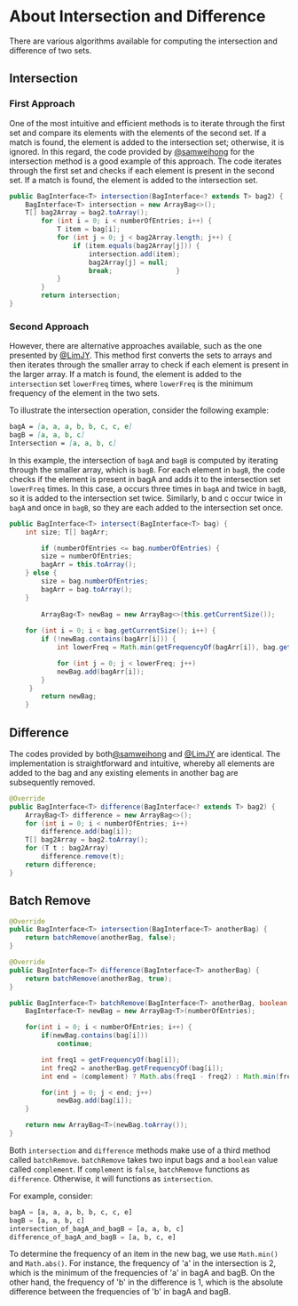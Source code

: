 # About Intersection and Difference

There are various algorithms available for computing the intersection and difference of two sets. 

## Intersection

### First Approach

One of the most intuitive and efficient methods is to iterate through the first set and compare its elements with the elements of the second set. If a match is found, the element is added to the intersection set; otherwise, it is ignored. In this regard, the code provided by [@samweihong](https://github.com/samweihong/WIA1002-Data-Structure/blob/master/src/lab3/ArrayBag.java) for the intersection method is a good example of this approach. The code iterates through the first set and checks if each element is present in the second set. If a match is found, the element is added to the intersection set. 

```java
public BagInterface<T> intersection(BagInterface<? extends T> bag2) {
	BagInterface<T> intersection = new ArrayBag<>();
	T[] bag2Array = bag2.toArray();
        for (int i = 0; i < numberOfEntries; i++) {
            T item = bag[i];
            for (int j = 0; j < bag2Array.length; j++) {
                if (item.equals(bag2Array[j])) {
                    intersection.add(item);
                    bag2Array[j] = null;
                    break;                }
            }
        }
        return intersection;
}
```
### Second Approach

However, there are alternative approaches available, such as the one presented by [@LimJY](https://github.com/LimJY03/WIA1002_UM/blob/main/Lab_03/ArrayBag.java). This method first converts the sets to arrays and then iterates through the smaller array to check if each element is present in the larger array. If a match is found, the element is added to the `intersection` set `lowerFreq` times, where `lowerFreq` is the minimum frequency of the element in the two sets.

To illustrate the intersection operation, consider the following example:
```md
bagA = [a, a, a, b, b, c, c, e]
bagB = [a, a, b, c]
Intersection = [a, a, b, c]
```

In this example, the intersection of `bagA` and `bagB` is computed by iterating through the smaller array, which is `bagB`. For each element in `bagB`, the code checks if the element is present in bagA and adds it to the intersection set `lowerFreq` times. In this case, a occurs three times in `bagA` and twice in `bagB`, so it is added to the intersection set twice. Similarly, b and c occur twice in `bagA` and once in `bagB`, so they are each added to the intersection set once.

```java
public BagInterface<T> intersect(BagInterface<T> bag) {
	int size; T[] bagArr;

        if (numberOfEntries <= bag.numberOfEntries) {
		size = numberOfEntries;
		bagArr = this.toArray();
	} else {
		size = bag.numberOfEntries;
		bagArr = bag.toArray();
	}
		
        ArrayBag<T> newBag = new ArrayBag<>(this.getCurrentSize());
	
	for (int i = 0; i < bag.getCurrentSize(); i++) {
		if (!newBag.contains(bagArr[i])) {
		    int lowerFreq = Math.min(getFrequencyOf(bagArr[i]), bag.getFrequencyOf(bagArr[i]));

		    for (int j = 0; j < lowerFreq; j++) 
			newBag.add(bagArr[i]);
		}
	 }
        return newBag;
    }
```

## Difference

The codes provided by both[@samweihong](https://github.com/samweihong/WIA1002-Data-Structure/blob/master/src/lab3/ArrayBag.java) and [@LimJY](https://github.com/LimJY03/WIA1002_UM/blob/main/Lab_03/ArrayBag.java) are identical. The implementation is straightforward and intuitive, whereby all elements are added to the bag and any existing elements in another bag are subsequently removed.

```java
@Override
public BagInterface<T> difference(BagInterface<? extends T> bag2) {
    ArrayBag<T> difference = new ArrayBag<>();
    for (int i = 0; i < numberOfEntries; i++)
        difference.add(bag[i]);
    T[] bag2Array = bag2.toArray();
    for (T t : bag2Array)
        difference.remove(t);
    return difference;
}
```

## Batch Remove
```java
@Override
public BagInterface<T> intersection(BagInterface<T> anotherBag) {
	return batchRemove(anotherBag, false);
}

@Override
public BagInterface<T> difference(BagInterface<T> anotherBag) {
	return batchRemove(anotherBag, true);
}

public BagInterface<T> batchRemove(BagInterface<T> anotherBag, boolean complement) {
	BagInterface<T> newBag = new ArrayBag<T>(numberOfEntries);

	for(int i = 0; i < numberOfEntries; i++) {			
		if(newBag.contains(bag[i])) 
			continue;

		int freq1 = getFrequencyOf(bag[i]);
		int freq2 = anotherBag.getFrequencyOf(bag[i]);
		int end = (complement) ? Math.abs(freq1 - freq2) : Math.min(freq1, freq2);

		for(int j = 0; j < end; j++)
			newBag.add(bag[i]);
	}

	return new ArrayBag<T>(newBag.toArray());
}	
```

Both `intersection` and `difference` methods make use of a third method called `batchRemove`. `batchRemove` takes two input bags and a `boolean` value called `complement`. If `complement` is `false`, `batchRemove` functions as `difference`. Otherwise, it will functions as `intersection`.

For example, consider:
```python
bagA = [a, a, a, b, b, c, c, e]
bagB = [a, a, b, c]
intersection_of_bagA_and_bagB = [a, a, b, c]
difference_of_bagA_and_bagB = [a, b, c, e]
```

To determine the frequency of an item in the new bag, we use `Math.min()` and `Math.abs()`. For instance, the frequency of 'a' in the intersection is 2, which is the minimum of the frequencies of 'a' in bagA and bagB. On the other hand, the frequency of 'b' in the difference is 1, which is the absolute difference between the frequencies of 'b' in bagA and bagB.
